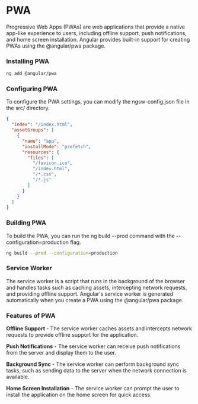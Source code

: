 # PWA

Progressive Web Apps (PWAs) are web applications that provide a native app-like experience to users, including offline support, push notifications, and home screen installation. Angular provides built-in support for creating PWAs using the @angular/pwa package.

### Installing PWA

```bash
ng add @angular/pwa
```

### Configuring PWA

To configure the PWA settings, you can modify the ngsw-config.json file in the src/ directory.

```json
{
  "index": "/index.html",
  "assetGroups": [
    {
      "name": "app",
      "installMode": "prefetch",
      "resources": {
        "files": [
          "/favicon.ico",
          "/index.html",
          "/*.css",
          "/*.js"
        ]
      }
    }
  ]
}
```

### Building PWA

To build the PWA, you can run the ng build --prod command with the --configuration=production flag.

```bash
ng build --prod --configuration=production
```

### Service Worker

The service worker is a script that runs in the background of the browser and handles tasks such as caching assets, intercepting network requests, and providing offline support. Angular's service worker is generated automatically when you create a PWA using the @angular/pwa package.

### Features of PWA

**Offline Support** - The service worker caches assets and intercepts network requests to provide offline support for the application.

**Push Notifications** - The service worker can receive push notifications from the server and display them to the user.

**Background Sync** - The service worker can perform background sync tasks, such as sending data to the server when the network connection is available.

**Home Screen Installation** - The service worker can prompt the user to install the application on the home screen for quick access.

